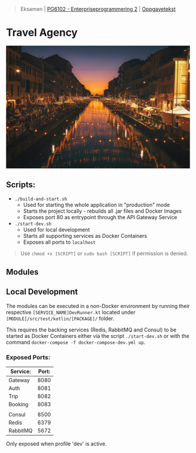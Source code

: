 > Eksamen | [PG6102 - Enterpriseprogrammering 2](https://old.kristiania.no/emnebeskrivelse-2-2/?kode=PG6102&arstall=2020&terminkode=H%C3%98ST) | [Oppgavetekst](./docs/PG6102_enterpriseprogramming2_exam_2020_fall.pdf)
# Travel Agency
![Travel Agenct Photo - taken by Cristina Gottardi on Unsplash](./docs/travel-agency_by-cristina-gottardi.jpg)

## Scripts:
* `./build-and-start.sh`
    * Used for starting the whole application in "production" mode
    * Starts the project locally - rebuilds all .jar files and Docker Images
    * Exposes port 80 as entrypoint through the API Gateway Service
* `./start-dev.sh`
    * Used for local development
    * Starts all supporting services as Docker Containers
    * Exposes all ports to `localhost`
> Use `chmod +x [SCRIPT]` or `sudo bash [SCRIPT]` if permission is denied.

## Modules

## Local Development
The modules can be executed in a non-Docker environment by running their respective `[SERVICE_NAME]DevRunner.kt` located under `[MODULE]/src/test/kotlin/[PACKAGE]/` folder.

This requires the backing services (Redis, RabbitMQ and Consul) to be started as Docker Containers either via the script `./start-dev.sh` or with the command `docker-compose -f docker-compose-dev.yml up`.

### Exposed Ports:
| Service:  | Port: |
| ---       | ---   |
| Gateway   | 8080  |
| Auth      | 8081  |
| Trip      | 8082  |
| Booking   | 8083  |
|           |       |
| Consul    | 8500  |
| Redis     | 6379  |
| RabbitMQ  | 5672  |
Only exposed when profile 'dev' is active.
